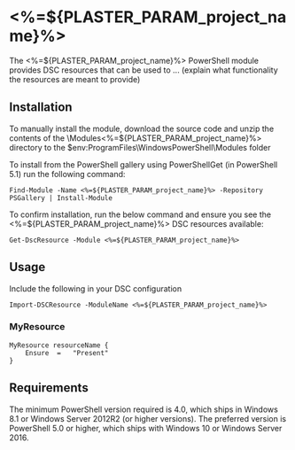 # <%=${PLASTER_PARAM_project_name}%>

The <%=${PLASTER_PARAM_project_name}%> PowerShell module provides
DSC resources that can be used to ... (explain what functionality the resources are meant to provide)

## Installation

To manually install the module, download the source code and unzip the contents
of the \Modules\<%=${PLASTER_PARAM_project_name}%> directory to the
$env:ProgramFiles\WindowsPowerShell\Modules folder

To install from the PowerShell gallery using PowerShellGet (in PowerShell 5.1)
run the following command:

    Find-Module -Name <%=${PLASTER_PARAM_project_name}%> -Repository PSGallery | Install-Module

To confirm installation, run the below command and ensure you see the
<%=${PLASTER_PARAM_project_name}%> DSC resources available:

    Get-DscResource -Module <%=${PLASTER_PARAM_project_name}%>

## Usage

Include the following in your DSC configuration

    Import-DSCResource -ModuleName <%=${PLASTER_PARAM_project_name}%>

### MyResource

    MyResource resourceName {
        Ensure  =   "Present"
    }

## Requirements

The minimum PowerShell version required is 4.0, which ships in Windows 8.1
or Windows Server 2012R2 (or higher versions). The preferred version is
PowerShell 5.0 or higher, which ships with Windows 10 or Windows Server 2016.
